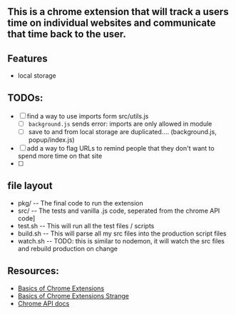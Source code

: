 #

## This is a chrome extension that will track a users time on individual websites and communicate that time back to the user.

## Features
- local storage

## TODOs:
- [ ] find a way to use imports form src/utils.js
    - [ ] `background.js` sends error: imports are only allowed in module
    - [ ] save to and from local storage are duplicated.... (background.js, popup/index.js)
- [ ] add a way to flag URLs to remind people that they don't want to spend more time on that site
- [ ] 

## file layout
- pkg/      -- The final code to run the extension
- src/      -- The tests and vanilla .js code, seperated from the chrome API code]
- test.sh   -- This will run all the test files / scripts
- build.sh  -- This will parse all my src files into the production script files
- watch.sh  --  TODO: this is similar to nodemon, it will watch the src files and rebuild production on change

## Resources:
- [Basics of Chrome Extensions](https://www.youtube.com/watch?v=Zt_6UXvoKHM)
- [Basics of Chrome Extensions Strange](https://www.youtube.com/watch?v=Is_ZA4yxliE)
- [Chrome API docs](https://developer.chrome.com/docs/extensions/reference/api/storage#local)
